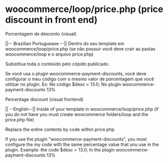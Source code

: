 # woocommerce/loop/price.php (price discount in front end)
Porcentagem de desconto (visual)

||-- Brazilian Portuguease --||
Dentro do seu template em woocommerce/loop/price.php (se não possuir você deve crair as pastas woocommerce/loop e o arquivo price.php)

Subistitua toda o conteúdo pelo cópido publicado.

Se você usa o plugin woocommerce-payment-discounts, você deve configurar o meu código com o mesmo valor de porcentagem que você utilizar no plugin. Ex: No código $desc = 13.0; No plugin woocommerce-payment-discounts 13%

Percentage discount (visual frontend)

|| --English--|| Inside of your template in woocommerce/loop/price.php (if you do not have you must create woocommerce folders/loop and the price.php file)

Replace the entire contents by code within price.php

If you use the plugin "woocommerce-payment-discounts", you must configure the my code with the same percentage value that you use in the plugin. Example: the code $desc = 13.0; In the plugin woocommerce-payment-discounts 13%





